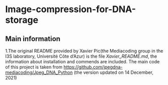 # Image-compression-for-DNA-storage

## Main information
1.The original README provided by Xavier Pic(the Mediacoding group in the I3S laboratory, Université Côte d’Azur) is the file *Xavier_README.md*, the information about installation and commends are included.
The main code of this project is taken from https://github.com/jpegdna-mediacoding/Jpeg_DNA_Python (the version updated on 14 December, 2021)


